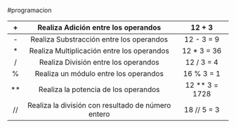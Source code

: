 #programacion 

|  +  |        Realiza Adición entre los operandos         |     12 + 3     |
| :-: | :------------------------------------------------: | :------------: |
|  -  |      Realiza Substracción entre los operandos      |   12 - 3 = 9   |
|  *  |     Realiza Multiplicación entre los operandos     |  12 * 3 = 36   |
|  /  |        Realiza División entre los operandos        |   12 / 3 = 4   |
|  %  |       Realiza un módulo entre los operandos        |   16 % 3 = 1   |
| **  |        Realiza la potencia de los operandos        | 12 ** 3 = 1728 |
| //  | Realiza la división con resultado de número entero |  18 // 5 = 3   |
